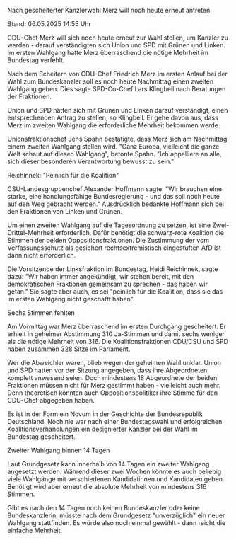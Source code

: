 
Nach gescheiterter Kanzlerwahl
Merz will noch heute erneut antreten


Stand: 06.05.2025 14:55 Uhr


CDU-Chef Merz will sich noch heute erneut zur Wahl stellen, um Kanzler zu werden - darauf verständigten sich Union und SPD mit Grünen und Linken. Im ersten Wahlgang hatte Merz überraschend die nötige Mehrheit im Bundestag verfehlt.



Nach dem Scheitern von CDU-Chef Friedrich Merz im ersten Anlauf bei der Wahl zum Bundeskanzler soll es noch heute Nachmittag einen zweiten Wahlgang geben. Dies sagte SPD-Co-Chef Lars Klingbeil nach Beratungen der Fraktionen.


Union und SPD hätten sich mit Grünen und Linken darauf verständigt, einen entsprechenden Antrag zu stellen, so Klingbeil. Er gehe davon aus, dass Merz im zweiten Wahlgang die erforderliche Mehrheit bekommen werde.


Unionsfraktionschef Jens Spahn bestätigte, dass Merz sich am Nachmittag einem zweiten Wahlgang stellen wird. "Ganz Europa, vielleicht die ganze Welt schaut auf diesen Wahlgang", betonte Spahn. "Ich appelliere an alle, sich dieser besonderen Verantwortung bewusst zu sein."

Reichinnek: "Peinlich für die Koalition"


CSU-Landesgruppenchef Alexander Hoffmann sagte: "Wir brauchen eine starke, eine handlungsfähige Bundesregierung - und das soll noch heute auf den Weg gebracht werden." Ausdrücklich bedankte Hoffmann sich bei den Fraktionen von Linken und Grünen.


Um einen zweiten Wahlgang auf die Tagesordnung zu setzen, ist eine Zwei-Drittel-Mehrheit erforderlich. Dafür benötigt die schwarz-rote Koalition die Stimmen der beiden Oppositionsfraktionen. Die Zustimmung der vom Verfassungsschutz als gesichert rechtsextremistisch eingestuften AfD ist dann nicht erforderlich.


Die Vorsitzende der Linksfraktion im Bundestag, Heidi Reichinnek, sagte dazu: "Wir haben immer angekündigt, wir stehen bereit, mit den demokratischen Fraktionen gemeinsam zu sprechen - das haben wir getan." Sie sagte aber auch, es sei "peinlich für die Koalition, dass sie das im ersten Wahlgang nicht geschafft haben".

Sechs Stimmen fehlten


Am Vormittag war Merz überraschend im ersten Durchgang gescheitert. Er erhielt in geheimer Abstimmung 310 Ja-Stimmen und damit sechs weniger als die nötige Mehrheit von 316. Die Koalitionsfraktionen CDU/CSU und SPD haben zusammen 328 Sitze im Parlament.


Wer die Abweichler waren, blieb wegen der geheimen Wahl unklar. Union und SPD hatten vor der Sitzung angegeben, dass ihre Abgeordneten komplett anwesend seien. Doch mindestens 18 Abgeordnete der beiden Fraktionen müssen nicht für Merz gestimmt haben - vielleicht auch mehr. Denn theoretisch könnten auch Oppositionspolitiker ihre Stimme für den CDU-Chef abgegeben haben.


Es ist in der Form ein Novum in der Geschichte der Bundesrepublik Deutschland. Noch nie war nach einer Bundestagswahl und erfolgreichen Koalitionsverhandlungen ein designierter Kanzler bei der Wahl im Bundestag gescheitert.

Zweiter Wahlgang binnen 14 Tagen


Laut Grundgesetz kann innerhalb von 14 Tagen ein zweiter Wahlgang angesetzt werden. Während dieser zwei Wochen könnte es auch beliebig viele Wahlgänge mit verschiedenen Kandidatinnen und Kandidaten geben. Benötigt wird aber erneut die absolute Mehrheit von mindestens 316 Stimmen.


Gibt es nach den 14 Tagen noch keinen Bundeskanzler oder keine Bundeskanzlerin, müsste nach dem Grundgesetz "unverzüglich" ein neuer Wahlgang stattfinden. Es würde also noch einmal gewählt - dann reicht die einfache Mehrheit.

